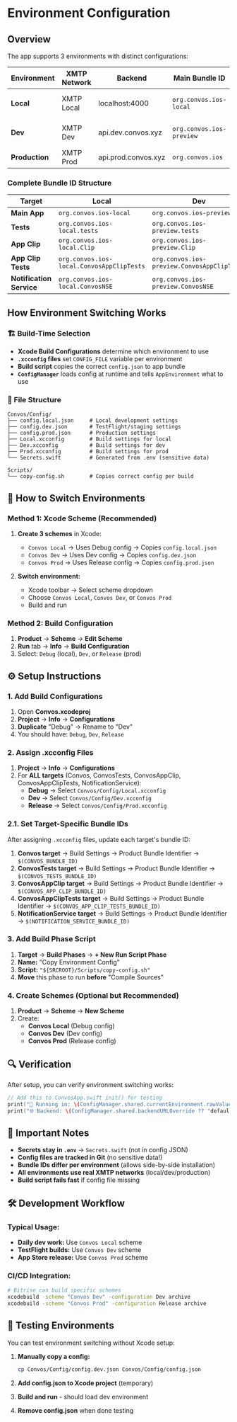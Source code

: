 # Environment Configuration

## Overview

The app supports 3 environments with distinct configurations:

| Environment | XMTP Network | Backend | Main Bundle ID | Purpose |
|-------------|--------------|---------|----------------|---------|
| **Local** | XMTP Local | localhost:4000 | `org.convos.ios-local` | Development with local XMTP |
| **Dev** | XMTP Dev | api.dev.convos.xyz | `org.convos.ios-preview` | TestFlight builds, real XMTP dev |
| **Production** | XMTP Prod | api.prod.convos.xyz | `org.convos.ios` | App Store release |

### Complete Bundle ID Structure

| Target | Local | Dev | Production |
|--------|-------|-----|------------|
| **Main App** | `org.convos.ios-local` | `org.convos.ios-preview` | `org.convos.ios` |
| **Tests** | `org.convos.ios-local.tests` | `org.convos.ios-preview.tests` | `org.convos.ios.tests` |
| **App Clip** | `org.convos.ios-local.Clip` | `org.convos.ios-preview.Clip` | `org.convos.ios.Clip` |
| **App Clip Tests** | `org.convos.ios-local.ConvosAppClipTests` | `org.convos.ios-preview.ConvosAppClipTests` | `org.convos.ios.ConvosAppClipTests` |
| **Notification Service** | `org.convos.ios-local.ConvosNSE` | `org.convos.ios-preview.ConvosNSE` | `org.convos.ios.ConvosNSE` |

## How Environment Switching Works

### 🏗️ Build-Time Selection
- **Xcode Build Configurations** determine which environment to use
- **`.xcconfig` files** set `CONFIG_FILE` variable per environment
- **Build script** copies the correct `config.json` to app bundle
- **`ConfigManager`** loads config at runtime and tells `AppEnvironment` what to use

### 📁 File Structure
```
Convos/Config/
├── config.local.json     # Local development settings
├── config.dev.json       # TestFlight/staging settings
├── config.prod.json      # Production settings
├── Local.xcconfig        # Build settings for local
├── Dev.xcconfig          # Build settings for dev
├── Prod.xcconfig         # Build settings for prod
└── Secrets.swift         # Generated from .env (sensitive data)

Scripts/
└── copy-config.sh        # Copies correct config per build
```

## 🔄 How to Switch Environments

### Method 1: Xcode Scheme (Recommended)
1. **Create 3 schemes** in Xcode:
   - `Convos Local` → Uses Debug config → Copies `config.local.json`
   - `Convos Dev` → Uses Dev config → Copies `config.dev.json`
   - `Convos Prod` → Uses Release config → Copies `config.prod.json`

2. **Switch environment:**
   - Xcode toolbar → Select scheme dropdown
   - Choose `Convos Local`, `Convos Dev`, or `Convos Prod`
   - Build and run

### Method 2: Build Configuration
1. **Product** → **Scheme** → **Edit Scheme**
2. **Run** tab → **Info** → **Build Configuration**
3. Select: `Debug` (local), `Dev`, or `Release` (prod)

## ⚙️ Setup Instructions

### 1. Add Build Configurations
1. Open **Convos.xcodeproj**
2. **Project** → **Info** → **Configurations**
3. **Duplicate** "Debug" → Rename to "Dev"
4. You should have: `Debug`, `Dev`, `Release`

### 2. Assign .xcconfig Files
1. **Project** → **Info** → **Configurations**
2. For **ALL targets** (Convos, ConvosTests, ConvosAppClip, ConvosAppClipTests, NotificationService):
   - **Debug** → Select `Convos/Config/Local.xcconfig`
   - **Dev** → Select `Convos/Config/Dev.xcconfig`
   - **Release** → Select `Convos/Config/Prod.xcconfig`

### 2.1. Set Target-Specific Bundle IDs
After assigning `.xcconfig` files, update each target's bundle ID:

1. **Convos target** → Build Settings → Product Bundle Identifier → `$(CONVOS_BUNDLE_ID)`
2. **ConvosTests target** → Build Settings → Product Bundle Identifier → `$(CONVOS_TESTS_BUNDLE_ID)`
3. **ConvosAppClip target** → Build Settings → Product Bundle Identifier → `$(CONVOS_APP_CLIP_BUNDLE_ID)`
4. **ConvosAppClipTests target** → Build Settings → Product Bundle Identifier → `$(CONVOS_APP_CLIP_TESTS_BUNDLE_ID)`
5. **NotificationService target** → Build Settings → Product Bundle Identifier → `$(NOTIFICATION_SERVICE_BUNDLE_ID)`

### 3. Add Build Phase Script
1. **Target** → **Build Phases** → **+ New Run Script Phase**
2. **Name:** "Copy Environment Config"
3. **Script:** `"${SRCROOT}/Scripts/copy-config.sh"`
4. **Move** this phase to run **before** "Compile Sources"

### 4. Create Schemes (Optional but Recommended)
1. **Product** → **Scheme** → **New Scheme**
2. Create:
   - **Convos Local** (Debug config)
   - **Convos Dev** (Dev config)
   - **Convos Prod** (Release config)

## 🔍 Verification

After setup, you can verify environment switching works:

```swift
// Add this to ConvosApp.swift init() for testing
print("🏃 Running in: \(ConfigManager.shared.currentEnvironment.rawValue)")
print("🌐 Backend: \(ConfigManager.shared.backendURLOverride ?? "default")")
```

## 🚨 Important Notes

- **Secrets stay in `.env`** → `Secrets.swift` (not in config JSON)
- **Config files are tracked in Git** (no sensitive data!)
- **Bundle IDs differ per environment** (allows side-by-side installation)
- **All environments use real XMTP networks** (local/dev/production)
- **Build script fails fast** if config file missing

## 🛠️ Development Workflow

### Typical Usage:
- **Daily dev work:** Use `Convos Local` scheme
- **TestFlight builds:** Use `Convos Dev` scheme
- **App Store release:** Use `Convos Prod` scheme

### CI/CD Integration:
```bash
# Bitrise can build specific schemes
xcodebuild -scheme "Convos Dev" -configuration Dev archive
xcodebuild -scheme "Convos Prod" -configuration Release archive
```

## 🧪 Testing Environments

You can test environment switching without Xcode setup:

1. **Manually copy a config:**
   ```bash
   cp Convos/Config/config.dev.json Convos/Config/config.json
   ```

2. **Add config.json to Xcode project** (temporary)

3. **Build and run** - should load dev environment

4. **Remove config.json** when done testing
